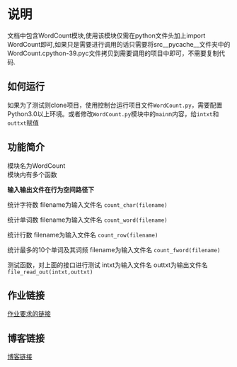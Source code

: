 # 说明
文档中包含WordCount模块,使用该模块仅需在python文件头加上import WordCount即可,如果只是需要进行调用的话只需要将src\__pycache__文件夹中的WordCount.cpython-39.pyc文件拷贝到需要调用的项目中即可，不需要复制代码.

## 如何运行
如果为了测试则clone项目，使用控制台运行项目文件`WordCount.py`，需要配置Python3.0以上环境。或者修改`WordCount.py`模块中的`main`n内容，给`intxt`和`outtxt`赋值

## 功能简介
模块名为WordCount  
模块内有多个函数  

**输入输出文件在行为空间路径下**

统计字符数  filename为输入文件名
```count_char(filename)```

统计单词数  filename为输入文件名
```count_word(filename)```

统计行数  filename为输入文件名
```count_row(filename)```

统计最多的10个单词及其词频  filename为输入文件名
```count_fword(filename)```

测试函数，对上面的接口进行测试  intxt为输入文件名 outtxt为输出文件名
```file_read_out(intxt,outtxt)```

## 作业链接
[作业要求的链接](https://edu.cnblogs.com/campus/fzu/2021SpringSoftwareEngineeringPractice/homework/11740)
## 博客链接
[博客链接](https://www.cnblogs.com/honghh/p/14460664.html)
